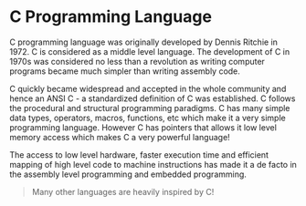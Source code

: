 # C Programming Language
C programming language was originally developed by Dennis Ritchie in 1972. C is considered as a middle level language. The development of C in 1970s was considered no less than a revolution as writing computer programs became much simpler than writing assembly code.

C quickly became widespread and accepted in the whole community and hence an ANSI C - a standardized definition of C was established. C follows the procedural and structural programming paradigms. C has many simple data types, operators, macros, functions, etc which make it a very simple programming language. However C has pointers that allows it low level memory access which makes C a very powerful language!

The access to low level hardware, faster execution time and efficient mapping of high level code to machine instructions has made it a de facto in the assembly level programming and embedded programming.

> Many other languages are heavily inspired by C!
